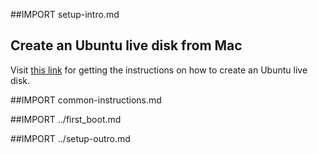 ##IMPORT setup-intro.md

## Create an Ubuntu live disk from Mac

Visit [this link](http://www.ubuntu.com/download/desktop/create-a-usb-stick-on-mac-osx) for getting the instructions on how to create an Ubuntu live disk.

##IMPORT common-instructions.md

##IMPORT ../first_boot.md

##IMPORT ../setup-outro.md
